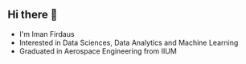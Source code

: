 ## Hi there 👋

- I'm Iman Firdaus
- Interested in Data Sciences, Data Analytics and Machine Learning
- Graduated in Aerospace Engineering from IIUM

<!--
**imanfirdaus27/imanfirdaus27** is a ✨ _special_ ✨ repository because its `README.md` (this file) appears on your GitHub profile.

Here are some ideas to get you started:

- 😄 I'm Iman Firdaus
- ⚡ Interested in Data Sciences, Data Analytics and Machine Learning
- 🌱 I’m currently transitioning from aerospace engineering to data analytics and data science
- 👯 Graduated in Aerospace Engineering from IIUM
-->

